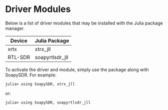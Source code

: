 # Driver Modules

Below is a list of driver modules that may be installed with the Julia package manager.

| Device | Julia Package   |
|--------|-----------------|
| xrtx   | xtrx_jll        |
|RTL-SDR | soapyrtlsdr_jll |

To activate the driver and module, simply use the package along with SoapySDR.
For example:

```
julia> using SoapySDR, xtrx_jll
```

or:

```
julia> using SoapySDR, soapyrtlsdr_jll
```
